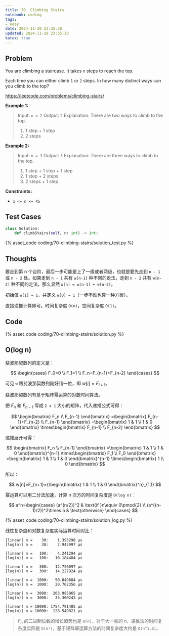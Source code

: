 ```yaml
---
title: 70. Climbing Stairs
notebook: coding
tags:
- easy
date: 2024-11-20 23:35:30
updated: 2024-11-20 23:35:30
katex: true
---
```

## Problem

You are climbing a staircase. It takes `n` steps to reach the top.

Each time you can either climb `1` or `2` steps. In how many distinct ways can you climb to the top?

<https://leetcode.com/problems/climbing-stairs/>

**Example 1:**

> Input: `n = 2`
> Output: `2`
> Explanation: There are two ways to climb to the top.
>
> 1. 1 step + 1 step
> 2. 2 steps

**Example 2:**

> Input: `n = 3`
> Output: `3`
> Explanation: There are three ways to climb to the top.
>
> 1. 1 step + 1 step + 1 step
> 2. 1 step + 2 steps
> 3. 2 steps + 1 step

**Constraints:**

- `1 <= n <= 45`

## Test Cases

``` python
class Solution:
    def climbStairs(self, n: int) -> int:
```

{% asset_code coding/70-climbing-stairs/solution_test.py %}

## Thoughts

要走到第 n 个台阶，最后一步可能是上了一级或者两级，也就是要先走到 `n - 1` 或 `n - 2` 处。如果走到 `n - 1` 共有 `w[n-1]` 种不同的走法，走到 `n - 2` 共有 `w[n-2]` 种不同的走法，那么显然 `w[n] = w[n-1] + w[n-2]`。

初始值 `w[1] = 1`，并定义 `w[0] = 1`（一步不动也算一种方案）。

直接递推计算即可。时间复杂度 `O(n)`，空间复杂度 `O(1)`。

## Code

{% asset_code coding/70-climbing-stairs/solution.py %}

## O(log n)

斐波那契数列的定义是：

$$
\begin{cases}
  F_0=0 \\
  F_1=1 \\
  F_n=F_{n-1}+F_{n-2}
\end{cases}
$$

可见 `w` 跟斐波那契数列刚好错一位，即 $w[i]=F_{i+1}$。

斐波那契数列有基于矩阵幂运算的对数时间算法。

把 $F_n$ 和 $F_{n-1}$ 写成 `2 x 1` 大小的矩阵，代入递推公式可得：

$$
\begin{bmatrix}
  F_n \\
  F_{n-1}
\end{bmatrix}
=\begin{bmatrix}
  F_{n-1}+F_{n-2} \\
  F_{n-1}
\end{bmatrix}
=\begin{bmatrix}
  1 & 1 \\
  1 & 0
\end{bmatrix}
\times\begin{bmatrix}
  F_{n-1} \\
  F_{n-2}
\end{bmatrix}
$$

递推展开可得：

$$
\begin{bmatrix}
  F_n \\
  F_{n-1}
\end{bmatrix}
=\begin{bmatrix}
  1 & 1 \\
  1 & 0
\end{bmatrix}^{n-1}
\times\begin{bmatrix}
  F_1 \\
  F_0
\end{bmatrix}
=\begin{bmatrix}
  1 & 1 \\
  1 & 0
\end{bmatrix}^{n-1}
\times\begin{bmatrix}
  1 \\
  0
\end{bmatrix}
$$

所以：

$$
w[n]=F_{n+1}={\begin{bmatrix}
  1 & 1 \\
  1 & 0
\end{bmatrix}^n}_{1,1}
$$

幂运算可以用二分法加速，计算 n 次方的时间复杂度是 `O(log n)`：

$$
a^n=\begin{cases}
  (a^{n/2})^2 & \text{if }n\equiv 0\pmod{2} \\
  (a^{(n-1)/2})^2\times a & \text{otherwise}
\end{cases}
$$

{% asset_code coding/70-climbing-stairs/solution_log.py %}

线性复杂度和对数复杂度实际运算时间对比：

``` text
[linear] n =    30:    1.393298 μs
[log(n)] n =    30:    7.942997 μs

[linear] n =   100:    4.241294 μs
[log(n)] n =   100:   10.184404 μs

[linear] n =   300:   12.726097 μs
[log(n)] n =   300:   14.227924 μs

[linear] n =  1000:   50.849684 μs
[log(n)] n =  1000:   20.762356 μs

[linear] n =  3000:  203.985965 μs
[log(n)] n =  3000:   35.360243 μs

[linear] n = 10000: 1754.791485 μs
[log(n)] n = 10000:  128.549821 μs
```

> $F_n$ 的二进制位数的增长趋势也是 `O(n)`，对于大一些的 n，递推法的时间复杂度实际是 `O(n²)`，基于矩阵幂运算方法的时间复杂度大约是 `O(n^1.6)`。
